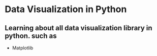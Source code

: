 # Data Visualization in Python
## Learning about all data visualization library in python. such as 
- Matplotlib